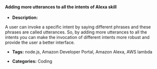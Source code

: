 #### Adding more utterances to all the intents of Alexa skill


- **Description:**

A user can invoke a specific intent by saying different phrases and these phrases are called utterances. So, by adding more utterances to all the intents you can make the invocation of different intents more robust and provide the user a better interface.

- **Tags:**  node.js, Amazon Developer Portal, Amazon Alexa, AWS lambda

- **Categories:** Coding
